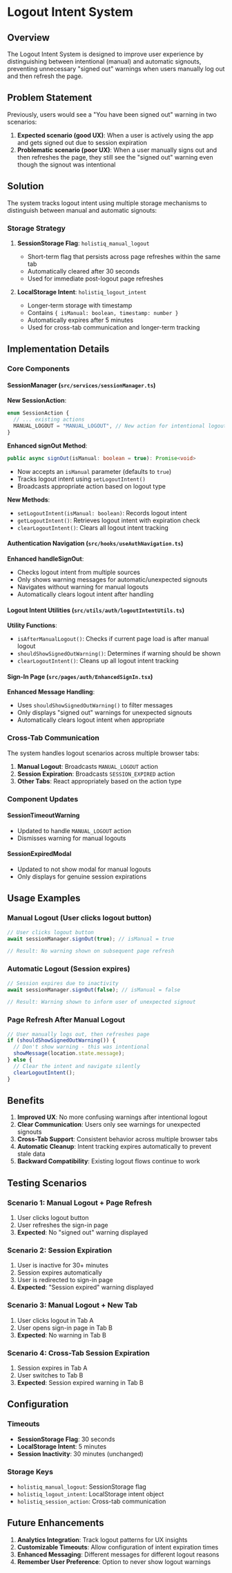 # Logout Intent System

## Overview

The Logout Intent System is designed to improve user experience by distinguishing between intentional (manual) and automatic signouts, preventing unnecessary "signed out" warnings when users manually log out and then refresh the page.

## Problem Statement

Previously, users would see a "You have been signed out" warning in two scenarios:
1. **Expected scenario (good UX)**: When a user is actively using the app and gets signed out due to session expiration
2. **Problematic scenario (poor UX)**: When a user manually signs out and then refreshes the page, they still see the "signed out" warning even though the signout was intentional

## Solution

The system tracks logout intent using multiple storage mechanisms to distinguish between manual and automatic signouts:

### Storage Strategy

1. **SessionStorage Flag**: `holistiq_manual_logout`
   - Short-term flag that persists across page refreshes within the same tab
   - Automatically cleared after 30 seconds
   - Used for immediate post-logout page refreshes

2. **LocalStorage Intent**: `holistiq_logout_intent`
   - Longer-term storage with timestamp
   - Contains `{ isManual: boolean, timestamp: number }`
   - Automatically expires after 5 minutes
   - Used for cross-tab communication and longer-term tracking

## Implementation Details

### Core Components

#### SessionManager (`src/services/sessionManager.ts`)

**New SessionAction**:
```typescript
enum SessionAction {
  // ... existing actions
  MANUAL_LOGOUT = "MANUAL_LOGOUT", // New action for intentional logout
}
```

**Enhanced signOut Method**:
```typescript
public async signOut(isManual: boolean = true): Promise<void>
```
- Now accepts an `isManual` parameter (defaults to `true`)
- Tracks logout intent using `setLogoutIntent()`
- Broadcasts appropriate action based on logout type

**New Methods**:
- `setLogoutIntent(isManual: boolean)`: Records logout intent
- `getLogoutIntent()`: Retrieves logout intent with expiration check
- `clearLogoutIntent()`: Clears all logout intent tracking

#### Authentication Navigation (`src/hooks/useAuthNavigation.ts`)

**Enhanced handleSignOut**:
- Checks logout intent from multiple sources
- Only shows warning messages for automatic/unexpected signouts
- Navigates without warning for manual logouts
- Automatically clears logout intent after handling

#### Logout Intent Utilities (`src/utils/auth/logoutIntentUtils.ts`)

**Utility Functions**:
- `isAfterManualLogout()`: Checks if current page load is after manual logout
- `shouldShowSignedOutWarning()`: Determines if warning should be shown
- `clearLogoutIntent()`: Cleans up all logout intent tracking

#### Sign-In Page (`src/pages/auth/EnhancedSignIn.tsx`)

**Enhanced Message Handling**:
- Uses `shouldShowSignedOutWarning()` to filter messages
- Only displays "signed out" warnings for unexpected signouts
- Automatically clears logout intent when appropriate

### Cross-Tab Communication

The system handles logout scenarios across multiple browser tabs:

1. **Manual Logout**: Broadcasts `MANUAL_LOGOUT` action
2. **Session Expiration**: Broadcasts `SESSION_EXPIRED` action
3. **Other Tabs**: React appropriately based on the action type

### Component Updates

#### SessionTimeoutWarning
- Updated to handle `MANUAL_LOGOUT` action
- Dismisses warning for manual logouts

#### SessionExpiredModal
- Updated to not show modal for manual logouts
- Only displays for genuine session expirations

## Usage Examples

### Manual Logout (User clicks logout button)
```typescript
// User clicks logout button
await sessionManager.signOut(true); // isManual = true

// Result: No warning shown on subsequent page refresh
```

### Automatic Logout (Session expires)
```typescript
// Session expires due to inactivity
await sessionManager.signOut(false); // isManual = false

// Result: Warning shown to inform user of unexpected signout
```

### Page Refresh After Manual Logout
```typescript
// User manually logs out, then refreshes page
if (shouldShowSignedOutWarning()) {
  // Don't show warning - this was intentional
  showMessage(location.state.message);
} else {
  // Clear the intent and navigate silently
  clearLogoutIntent();
}
```

## Benefits

1. **Improved UX**: No more confusing warnings after intentional logout
2. **Clear Communication**: Users only see warnings for unexpected signouts
3. **Cross-Tab Support**: Consistent behavior across multiple browser tabs
4. **Automatic Cleanup**: Intent tracking expires automatically to prevent stale data
5. **Backward Compatibility**: Existing logout flows continue to work

## Testing Scenarios

### Scenario 1: Manual Logout + Page Refresh
1. User clicks logout button
2. User refreshes the sign-in page
3. **Expected**: No "signed out" warning displayed

### Scenario 2: Session Expiration
1. User is inactive for 30+ minutes
2. Session expires automatically
3. User is redirected to sign-in page
4. **Expected**: "Session expired" warning displayed

### Scenario 3: Manual Logout + New Tab
1. User clicks logout in Tab A
2. User opens sign-in page in Tab B
3. **Expected**: No warning in Tab B

### Scenario 4: Cross-Tab Session Expiration
1. Session expires in Tab A
2. User switches to Tab B
3. **Expected**: Session expired warning in Tab B

## Configuration

### Timeouts
- **SessionStorage Flag**: 30 seconds
- **LocalStorage Intent**: 5 minutes
- **Session Inactivity**: 30 minutes (unchanged)

### Storage Keys
- `holistiq_manual_logout`: SessionStorage flag
- `holistiq_logout_intent`: LocalStorage intent object
- `holistiq_session_action`: Cross-tab communication

## Future Enhancements

1. **Analytics Integration**: Track logout patterns for UX insights
2. **Customizable Timeouts**: Allow configuration of intent expiration times
3. **Enhanced Messaging**: Different messages for different logout reasons
4. **Remember User Preference**: Option to never show logout warnings

